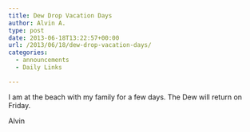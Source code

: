 ```yaml
---
title: Dew Drop Vacation Days
author: Alvin A.
type: post
date: 2013-06-18T13:22:57+00:00
url: /2013/06/18/dew-drop-vacation-days/
categories:
  - announcements
  - Daily Links

---
```

I am at the beach with my family for a few days. The Dew will return on Friday.

Alvin